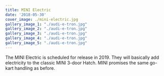 ```yaml
---
title: MINI Electric
date: '2018-05-30'
cover_image: ./mini-electric.jpg
gallery_image_1: "./audi-e-tron.jpg"
gallery_image_2: "./audi-e-tron.jpg"
gallery_image_3: "./audi-e-tron.jpg"
gallery_image_4: "./audi-e-tron.jpg"
gallery_image_5: "./audi-e-tron.jpg"
---
```


The MINI Electric is scheduled for release in 2019. They will basically add electricity to the classic MINI 3-door Hatch. MINI promises the same go-kart handling as before.
<!-- end -->
